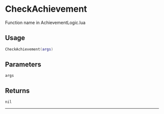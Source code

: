 # CheckAchievement
Function name in AchievementLogic.lua
## Usage
```lua
CheckAchievement(args)
```
## Parameters
`args`
## Returns
`nil`

---